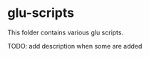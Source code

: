 glu-scripts
===========

This folder contains various glu scripts.

TODO: add description when some are added